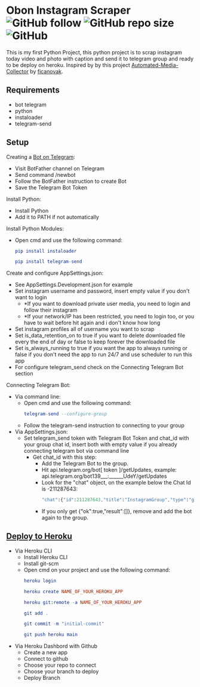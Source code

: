 # Obon Instagram Scraper ![GitHub follow](https://img.shields.io/github/followers/rezaffikri?label=Follow&style=social) ![GitHub repo size](https://img.shields.io/github/repo-size/rezaffikri/ObonInstagramScraper) ![GitHub](https://img.shields.io/github/license/rezaffikri/ObonInstagramScraper)

 This is my first Python Project, this python project is to scrap instagram today video and photo with caption and send it to telegram group and ready to be deploy on heroku.
 Inspired by by this project [Automated-Media-Collector](https://github.com/ficanovak/Automated-Media-Collector) by [ficanovak](https://github.com/ficanovak).
 
 ## Requirements
- bot telegram
- python
- instaloader
- telegram-send
 
 ##  Setup
Creating a [Bot on Telegram](https://core.telegram.org/bots):
- Visit BotFather channel on Telegram
- Send command /newbot
- Follow the BotFather instruction to create Bot
- Save the Telegram Bot Token

Install Python:
- Install Python
- Add it to PATH if not automatically

Install Python Modules:
- Open cmd and use the following command:
    ```elm
    pip install instaloader

    pip install telegram-send
    ```

Create and configure AppSettings.json:
- See AppSettings.Development.json for example
- Set instagram username and password, insert empty value if you don't want to login
    - *If you want to download private user media, you need to login and follow their instagram
    - *If your network/IP has been restricted, you need to login too, or you have to wait before hit again and i don't know how long
- Set instagram profiles all of username you want to scrap
- Set is_data_retention_on to true if you want to delete downloaded file every the end of day or false to keep forever the downloaded file
- Set is_always_running to true if you want the app to always running or false if you don't need the app to run 24/7 and use scheduler to run this app   
- For configure telegram_send check on the Connecting Telegram Bot section

Connecting Telegram Bot:
- Via command line:
    - Open cmd and use the following command:
        ```elm
        telegram-send --configure-group
        ```
    - Follow the telegram-send instruction to connecting to your group
- Via AppSettings.json:
    - Set telegram_send token with Telegram Bot Token and chat_id with your group chat id, insert both with empty value if you already connecting telegram bot via command line
        - Get chat_id with this step:
            - Add the Telegram Bot to the group.
            - Hit api.telegram.org/bot[ token ]/getUpdates, example: api.telegram.org/bot139___:______UdeY/getUpdates
            - Look for the "chat" object, on the example below the Chat Id is -211287643:
                ```elm
                "chat":{"id":211287643,"title":"InstagramGroup","type":"group","all_members_are_administrators":true}
                ```
            - If you only get {"ok":true,"result":[]}, remove and add the bot again to the group.

## [Deploy to Heroku](https://devcenter.heroku.com/articles/getting-started-with-python)
- Via Heroku CLI
    - Install Heroku CLI
    - Install git-scm
    - Open cmd on your project and use the following command:
        ```elm
        heroku login

        heroku create NAME_OF_YOUR_HEROKU_APP

        heroku git:remote -a NAME_OF_YOUR_HEROKU_APP

        git add .

        git commit -m "initial-commit"

        git push heroku main
        ```
- Via Heroku Dashbord with Github
    - Create a new app
    - Connect to github
    - Choose your repo to connect
    - Choose your branch to deploy
    - Deploy Branch